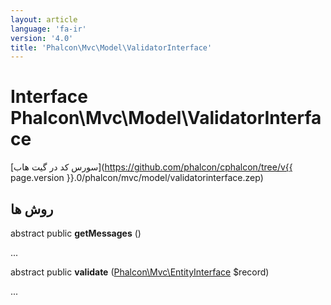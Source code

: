 ```yaml
---
layout: article
language: 'fa-ir'
version: '4.0'
title: 'Phalcon\Mvc\Model\ValidatorInterface'
---
```

# Interface **Phalcon\Mvc\Model\ValidatorInterface**

[سورس کد در گیت هاب](https://github.com/phalcon/cphalcon/tree/v{{ page.version }}.0/phalcon/mvc/model/validatorinterface.zep)

## روش ها

abstract public **getMessages** ()

...

abstract public **validate** ([Phalcon\Mvc\EntityInterface](Phalcon_Mvc_EntityInterface) $record)

...